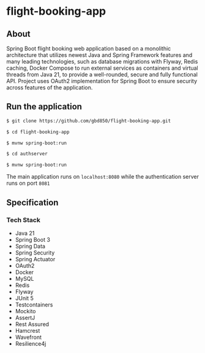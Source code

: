 # flight-booking-app
## About

Spring Boot flight booking web application based on a monolithic architecture that utilizes newest Java and Spring Framework features and many leading technologies, such as database migrations with Flyway, Redis caching, Docker Compose to run external services as containers and virtual threads from Java 21, to provide a well-rounded, secure and fully functional API. Project uses OAuth2 implementation for Spring Boot to ensure security across features of the application.



## Run the application
```bash
$ git clone https://github.com/gbd850/flight-booking-app.git

$ cd flight-booking-app

$ mvnw spring-boot:run

$ cd authserver

$ mvnw spring-boot:run
```
The main application runs on `localhost:8080` while the authentication server runs on port `8081`

## Specification

### Tech Stack
* Java 21
* Spring Boot 3
* Spring Data
* Spring Security
* Spring Actuator
* OAuth2
* Docker
* MySQL
* Redis
* Flyway
* JUnit 5
* Testcontainers
* Mockito
* AssertJ
* Rest Assured
* Hamcrest
* Wavefront
* Resilience4j
